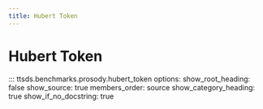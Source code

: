 ```yaml
---
title: Hubert Token
---
```


# Hubert Token

::: ttsds.benchmarks.prosody.hubert_token
    options:
      show_root_heading: false
      show_source: true
      members_order: source
      show_category_heading: true
      show_if_no_docstring: true
